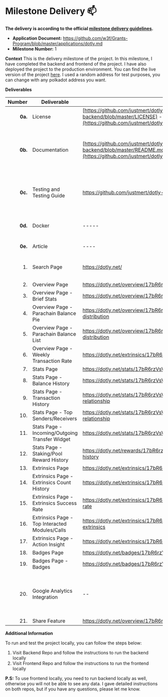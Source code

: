 # Milestone Delivery :mailbox:

**The delivery is according to the official [milestone delivery guidelines](https://github.com/w3f/Grants-Program/blob/master/docs/Support%20Docs/milestone-deliverables-guidelines.md).**  

* **Application Document:** https://github.com/w3f/Grants-Program/blob/master/applications/dotly.md
* **Milestone Number:** 1

**Context** This is the delivery milestone of the project. In this milestone, I have completed the backend and frontend of the project. I have also deployed the project to the production environment. You can find the live version of the project [here](https://dotly.net/). I used a random address for test purposes, you can change with any polkadot address you want.


**Deliverables**

| Number | Deliverable | Link | Notes |
| -----: | ----------- | ------------- | ------------- |
| **0a.** | License | [https://github.com/justmert/dotly-backend/LICENSE](https://github.com/justmert/dotly-backend/blob/master/LICENSE) - [https://github.com/justmert/dotly-frontend/LICENSE](https://github.com/justmert/dotly-frontend/blob/master/LICENSE) | MIT License |
| **0b.** | Documentation | [https://github.com/justmert/dotly-backend/README.md](https://github.com/justmert/dotly-backend/blob/master/README.md) - [https://github.com/justmert/dotly-frontend/README.md](https://github.com/justmert/dotly-frontend/blob/master/README.md) | Documentations will be presented as readme files for frontend and backend seperately |
| **0c.** | Testing and Testing Guide | https://github.com/justmert/dotly-backend?tab=readme-ov-file#how-to-run-tests | After you run backend locally, you can run tests as mentioned in the link |
| **0d.** | Docker | ----- | Not Applicable, needs manual processes like firebase setup |
| **0e.** | Article | ---- | Will be published |
| 1. | Search Page | https://dotly.net/ | You can enter a polkadot address on this page|
| 2. | Overview Page | https://dotly.net/overview/17bR6rzVsVrzVJS1hM4dSJU43z2MUmz7ZDpPLh8y2fqVg7m | |
| 3. |  Overview Page - Brief Stats |  https://dotly.net/overview/17bR6rzVsVrzVJS1hM4dSJU43z2MUmz7ZDpPLh8y2fqVg7m#account | |
| 4. |  Overview Page - Parachain Balance Pie | https://dotly.net/overview/17bR6rzVsVrzVJS1hM4dSJU43z2MUmz7ZDpPLh8y2fqVg7m#balance-distribution |  |
| 5. |  Overview Page - Parachain Balance List | https://dotly.net/overview/17bR6rzVsVrzVJS1hM4dSJU43z2MUmz7ZDpPLh8y2fqVg7m#balance-distribution | |
| 6. |  Overview Page - Weekly Transaction Rate | https://dotly.net/extrinsics/17bR6rzVsVrzVJS1hM4dSJU43z2MUmz7ZDpPLh8y2fqVg7m#stats | Moved to extrinsics |
| 7. | Stats Page | https://dotly.net/stats/17bR6rzVsVrzVJS1hM4dSJU43z2MUmz7ZDpPLh8y2fqVg7m |
| 8. |  Stats Page - Balance History | https://dotly.net/stats/17bR6rzVsVrzVJS1hM4dSJU43z2MUmz7ZDpPLh8y2fqVg7m#transfer-history | |
| 9. |  Stats Page - Transaction History | https://dotly.net/stats/17bR6rzVsVrzVJS1hM4dSJU43z2MUmz7ZDpPLh8y2fqVg7m#transfer-relationship | |
| 10. |  Stats Page - Top Senders/Receivers | https://dotly.net/stats/17bR6rzVsVrzVJS1hM4dSJU43z2MUmz7ZDpPLh8y2fqVg7m#transfer-relationship | |
| 11. |  Stats Page - Incoming/Outgoing Transfer Widget | https://dotly.net/stats/17bR6rzVsVrzVJS1hM4dSJU43z2MUmz7ZDpPLh8y2fqVg7m#total-transfers | |
| 12. | Stats Page - Staking/Pool Reward History | https://dotly.net/rewards/17bR6rzVsVrzVJS1hM4dSJU43z2MUmz7ZDpPLh8y2fqVg7m#reward-history | Created a new page called rewards. |
| 13. | Extrinsics Page | https://dotly.net/extrinsics/17bR6rzVsVrzVJS1hM4dSJU43z2MUmz7ZDpPLh8y2fqVg7m | |
| 14. | Extrinsics Page - Extrinsics Count History | https://dotly.net/extrinsics/17bR6rzVsVrzVJS1hM4dSJU43z2MUmz7ZDpPLh8y2fqVg7m#activity | |
| 15. | Extrinsics Page - Extrinsics Success Rate | https://dotly.net/extrinsics/17bR6rzVsVrzVJS1hM4dSJU43z2MUmz7ZDpPLh8y2fqVg7m#success-rate | |
| 16. | Extrinsics Page - Top Interacted Modules/Calls  | https://dotly.net/extrinsics/17bR6rzVsVrzVJS1hM4dSJU43z2MUmz7ZDpPLh8y2fqVg7m#recent-extrinsics | |
| 17. | Extrinsics Page - Action Insight | https://dotly.net/extrinsics/17bR6rzVsVrzVJS1hM4dSJU43z2MUmz7ZDpPLh8y2fqVg7m#distribution | |
| 18. | Badges Page | https://dotly.net/badges/17bR6rzVsVrzVJS1hM4dSJU43z2MUmz7ZDpPLh8y2fqVg7m | |
| 19. | Badges Page - Badges | https://dotly.net/badges/17bR6rzVsVrzVJS1hM4dSJU43z2MUmz7ZDpPLh8y2fqVg7m | |
| 20. | Google Analytics Integration | -- | Google analytics added to project, just definition of environment variable is enough to track | |
| 21. | Share Feature | https://dotly.net/overview/17bR6rzVsVrzVJS1hM4dSJU43z2MUmz7ZDpPLh8y2fqVg7m | |

**Additional Information**

To run and test the project locally, you can follow the steps below:

1. Visit Backend Repo and follow the instructions to run the backend locally
2. Visit Frontend Repo and follow the instructions to run the frontend locally

**P.S:** To use frontend locally, you need to run backend locally as well, otherwise you will not be able to see any data. I gave detailed instructions on both repos, but if you have any questions, please let me know.
